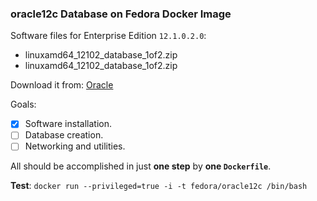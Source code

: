 ### **oracle12c** Database on Fedora Docker Image

Software files for Enterprise Edition ``12.1.0.2.0``:

- linuxamd64_12102_database_1of2.zip
- linuxamd64_12102_database_1of2.zip

Download it from: [Oracle](http://www.oracle.com/technetwork/database/enterprise-edition/downloads/index.html)

Goals:

- [x] Software installation.
- [ ] Database creation.
- [ ] Networking and utilities.

All should be accomplished in just **one step** by **one ``Dockerfile``**.

**Test**: ``docker run --privileged=true -i -t fedora/oracle12c /bin/bash``

